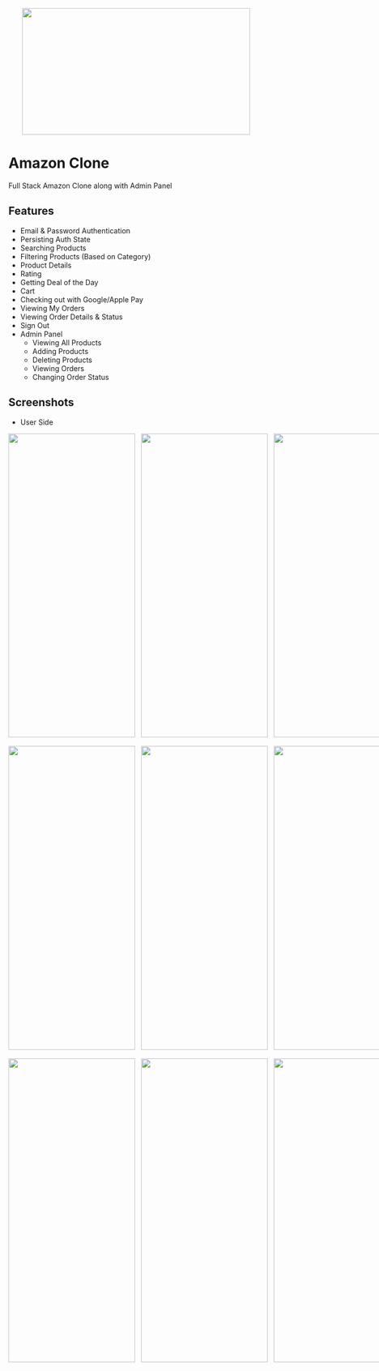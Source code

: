 <p align="center">
 <img src="https://github.com/SatyamKanoujia/amazone_clone/assets/126379275/5573c899-941b-4600-bada-c3764b46c6bc.png" width="450" height="250">
</p>

# Amazon Clone


Full Stack Amazon Clone along with Admin Panel

## Features
- Email & Password Authentication
- Persisting Auth State
- Searching Products
- Filtering Products (Based on Category)
- Product Details
- Rating
- Getting Deal of the Day
- Cart
- Checking out with Google/Apple Pay
- Viewing My Orders
- Viewing Order Details & Status
- Sign Out
- Admin Panel
    - Viewing All Products
    - Adding Products
    - Deleting Products
    - Viewing Orders
    - Changing Order Status
 
## Screenshots
 - User Side
<div style="display: flex; flex-direction: row;">
<img src = "https://github.com/SatyamKanoujia/amazone_clone/assets/126379275/b2f15271-671f-4619-a9e4-d95097184669.jpg" width="250" height="600">
&nbsp;&nbsp;&nbsp;
<img src = "https://github.com/SatyamKanoujia/amazone_clone/assets/126379275/667e2030-1b52-4cd6-9362-dee6633024c5.jpg" width="250" height="600">
&nbsp;&nbsp;&nbsp;
<img src = "https://github.com/SatyamKanoujia/amazone_clone/assets/126379275/32b81130-d7cd-40ff-a45a-ed00c03bff6a.jpg" width="250" height="600">
&nbsp;&nbsp;&nbsp;
</div>
&nbsp;&nbsp;&nbsp;&nbsp;&nbsp;
<div style="display: flex; flex-direction: row;">
<img src = "https://github.com/SatyamKanoujia/amazone_clone/assets/126379275/cffcdef7-d3e8-4d35-914b-b8ffa7da883c.jpg" width="250" height="600">
&nbsp;&nbsp;&nbsp;
<img src = "https://github.com/SatyamKanoujia/amazone_clone/assets/126379275/d467aa91-a9b5-446b-b701-1a5911bcfadc.jpg" width="250" height="600">
&nbsp;&nbsp;&nbsp;
<img src = "https://github.com/SatyamKanoujia/amazone_clone/assets/126379275/f63a7dbd-db87-421e-b2f4-e46e46b4fa5a.jpg" width="250" height="600">
&nbsp;&nbsp;&nbsp;
</div>
&nbsp;&nbsp;&nbsp;&nbsp;&nbsp;
<div style="display: flex; flex-direction: row;">
<img src = "https://github.com/SatyamKanoujia/amazone_clone/assets/126379275/bb98fbe0-0822-456e-9925-81bfe7953698.jpg" width="250" height="600">
&nbsp;&nbsp;&nbsp;
<img src = "https://github.com/SatyamKanoujia/amazone_clone/assets/126379275/53112f71-73da-4359-bc15-bf995d1cc724.jpg" width="250" height="600">
&nbsp;&nbsp;&nbsp;
<img src = "https://github.com/SatyamKanoujia/amazone_clone/assets/126379275/0c029f4f-16ed-4ce1-88c4-3a6960fe3c61.jpg" width="250" height="600">
&nbsp;&nbsp;&nbsp;

- Admin Side
<div style="display: flex; flex-direction: row;">
<img src = "https://github.com/SatyamKanoujia/amazone_clone/assets/126379275/114f3635-a716-4447-98fc-7e2c5abbbb23.jpg" width="250" height="600">
&nbsp;&nbsp;&nbsp;
<img src = "https://github.com/SatyamKanoujia/amazone_clone/assets/126379275/beca789e-b83a-4eff-ba56-8351caf30bd6.jpg" width="250" height="600">
&nbsp;&nbsp;&nbsp;
<img src = "https://github.com/SatyamKanoujia/amazone_clone/assets/126379275/f2f2d4c5-4f90-44b6-8f75-6df570af062a.jpg" width="250" height="600">
&nbsp;&nbsp;&nbsp;
</div>
&nbsp;&nbsp;&nbsp;&nbsp;&nbsp;

## Running Locally
After cloning this repository, migrate to ```amazone_clone``` folder. Then, follow the following steps:
- Create MongoDB Project & Cluster
- Click on Connect, follow the process where you will get the uri.- Replace the MongoDB uri with yours in ```server/index.js```.
- Head to ```lib/constant/global_variable.dart``` file, replace <yourip> with your IP Address. 
- Create Cloudinary Project, enable unsigned operation in settings.
- Head to ```lib/features/admin/services/admin_services.dart```, replace ```dhch0lsvt``` and ```nxv7mlgl``` with your Cloud Name and Upload Preset respectively.

Then run the following commands to run your app:

### Server Side
```bash
  cd server
  npm install
  npm run dev (for continuous development)
  OR
  npm start (to run script 1 time)
```

### Client Side
```bash
  flutter pub get
  open -a simulator (to get iOS Simulator)
  flutter run
```

## Tech Used
**Server**: Node.js, Express, Mongoose, MongoDB, Cloudinary

**Client**: Flutter, Provider
    
## Feedback

If you have any feedback, please reach out to me at skanoujia9@gmail.com
